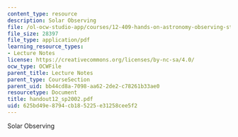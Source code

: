 ```yaml
---
content_type: resource
description: Solar Observing
file: /ol-ocw-studio-app/courses/12-409-hands-on-astronomy-observing-stars-and-planets-spring-2002/625bd49e8794cb185225e31258cee5f2_handout12_sp2002.pdf
file_size: 28397
file_type: application/pdf
learning_resource_types:
- Lecture Notes
license: https://creativecommons.org/licenses/by-nc-sa/4.0/
ocw_type: OCWFile
parent_title: Lecture Notes
parent_type: CourseSection
parent_uid: bb44cd8a-7098-aa62-2de2-c78261b33ae0
resourcetype: Document
title: handout12_sp2002.pdf
uid: 625bd49e-8794-cb18-5225-e31258cee5f2
---
```

Solar Observing